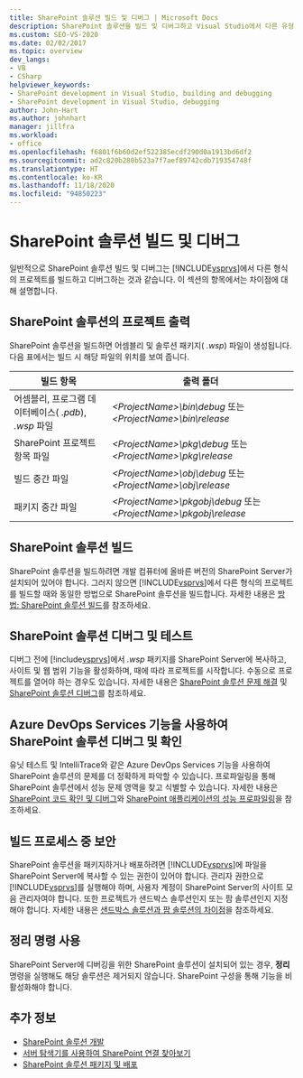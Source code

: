 ```yaml
---
title: SharePoint 솔루션 빌드 및 디버그 | Microsoft Docs
description: SharePoint 솔루션을 빌드 및 디버그하고 Visual Studio에서 다른 유형의 프로젝트를 빌드 및 디버깅하는 것과 어떻게 다른지 이해합니다.
ms.custom: SEO-VS-2020
ms.date: 02/02/2017
ms.topic: overview
dev_langs:
- VB
- CSharp
helpviewer_keywords:
- SharePoint development in Visual Studio, building and debugging
- SharePoint development in Visual Studio, debugging
author: John-Hart
ms.author: johnhart
manager: jillfra
ms.workload:
- office
ms.openlocfilehash: f6801f6b60d2ef522385ecdf290d0a1913bd6df2
ms.sourcegitcommit: ad2c820b280b523a7f7aef89742cdb719354748f
ms.translationtype: HT
ms.contentlocale: ko-KR
ms.lasthandoff: 11/18/2020
ms.locfileid: "94850223"
---
```

# <a name="build-and-debug-sharepoint-solutions"></a>SharePoint 솔루션 빌드 및 디버그
  일반적으로 SharePoint 솔루션 빌드 및 디버그는 [!INCLUDE[vsprvs](../sharepoint/includes/vsprvs-md.md)]에서 다른 형식의 프로젝트를 빌드하고 디버그하는 것과 같습니다. 이 섹션의 항목에서는 차이점에 대해 설명합니다.

## <a name="project-output-for-sharepoint-solutions"></a>SharePoint 솔루션의 프로젝트 출력
 SharePoint 솔루션을 빌드하면 어셈블리 및 솔루션 패키지( *.wsp*) 파일이 생성됩니다. 다음 표에서는 빌드 시 해당 파일의 위치를 보여 줍니다.

|빌드 항목|출력 폴더|
|----------------|-------------------|
|어셈블리, 프로그램 데이터베이스( *.pdb*), *.wsp* 파일|*\<ProjectName>\bin\debug* 또는 *\<ProjectName>\bin\release*|
|SharePoint 프로젝트 항목 파일|*\<ProjectName>\pkg\debug* 또는 *\<ProjectName>\pkg\release*|
|빌드 중간 파일|*\<ProjectName>\obj\debug* 또는 *\<ProjectName>\obj\release*|
|패키지 중간 파일|*\<ProjectName>\pkgobj\debug* 또는 *\<ProjectName>\pkgobj\release*|

## <a name="build-sharepoint-solutions"></a>SharePoint 솔루션 빌드
 SharePoint 솔루션을 빌드하려면 개발 컴퓨터에 올바른 버전의 SharePoint Server가 설치되어 있어야 합니다. 그러지 않으면 [!INCLUDE[vsprvs](../sharepoint/includes/vsprvs-md.md)]에서 다른 형식의 프로젝트를 빌드할 때와 동일한 방법으로 SharePoint 솔루션을 빌드합니다. 자세한 내용은 [방법: SharePoint 솔루션 빌드](../sharepoint/how-to-build-sharepoint-solutions.md)를 참조하세요.

## <a name="debug-and-test-sharepoint-solutions"></a>SharePoint 솔루션 디버그 및 테스트
 디버그 전에 [!include[vsprvs](../sharepoint/includes/vsprvs-md.md)]에서 *.wsp* 패키지를 SharePoint Server에 복사하고, 사이트 및 웹 범위 기능을 활성화하며, 때에 따라 프로젝트를 시작합니다. 수동으로 프로젝트를 열어야 하는 경우도 있습니다. 자세한 내용은 [SharePoint 솔루션 문제 해결](../sharepoint/troubleshooting-sharepoint-solutions.md) 및 [SharePoint 솔루션 디버그](../sharepoint/debugging-sharepoint-solutions.md)를 참조하세요.

## <a name="debug-and-verify-sharepoint-solutions-by-using-azure-devops-services-features"></a>Azure DevOps Services 기능을 사용하여 SharePoint 솔루션 디버그 및 확인
 유닛 테스트 및 IntelliTrace와 같은 Azure DevOps Services 기능을 사용하여 SharePoint 솔루션의 문제를 더 정확하게 파악할 수 있습니다. 프로파일링을 통해 SharePoint 솔루션에서 성능 문제 영역을 찾고 식별할 수 있습니다. 자세한 내용은 [SharePoint 코드 확인 및 디버그](../sharepoint/verifying-and-debugging-sharepoint-code.md)와 [SharePoint 애플리케이션의 성능 프로파일링](../sharepoint/profiling-the-performance-of-sharepoint-applications.md)을 참조하세요.

## <a name="security-during-the-build-process"></a>빌드 프로세스 중 보안
 SharePoint 솔루션을 패키지하거나 배포하려면 [!INCLUDE[vsprvs](../sharepoint/includes/vsprvs-md.md)]에 파일을 SharePoint Server에 복사할 수 있는 권한이 있어야 합니다. 관리자 권한으로 [!INCLUDE[vsprvs](../sharepoint/includes/vsprvs-md.md)]를 실행해야 하며, 사용자 계정이 SharePoint Server의 사이트 모음 관리자여야 합니다. 또한 프로젝트가 샌드박스 솔루션인지 또는 팜 솔루션인지 지정해야 합니다. 자세한 내용은 [샌드박스 솔루션과 팜 솔루션의 차이점](../sharepoint/differences-between-sandboxed-and-farm-solutions.md)을 참조하세요.

## <a name="using-the-clean-command"></a>정리 명령 사용
 SharePoint Server에 디버깅을 위한 SharePoint 솔루션이 설치되어 있는 경우, **정리** 명령을 실행해도 해당 솔루션은 제거되지 않습니다. SharePoint 구성을 통해 기능을 비활성화해야 합니다.

## <a name="see-also"></a>추가 정보
- [SharePoint 솔루션 개발](../sharepoint/developing-sharepoint-solutions.md)
- [서버 탐색기를 사용하여 SharePoint 연결 찾아보기](../sharepoint/browsing-sharepoint-connections-using-server-explorer.md)
- [SharePoint 솔루션 패키지 및 배포](../sharepoint/packaging-and-deploying-sharepoint-solutions.md)
